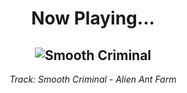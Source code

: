 <div align="center"> 
<h1>Now Playing...</h1>

![Smooth Criminal](https://i.scdn.co/image/ab67616d00001e023aa5698b9f13447a6ccc0dcc)
--
_<p>Track: Smooth Criminal - Alien Ant Farm </p>_
</div>
